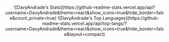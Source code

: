<p align="center">
  ![DavyAndrade's Stats](https://github-readme-stats.vercel.app/api?username=DavyAndrade&theme=react&show_icons=true&hide_border=false&count_private=true)
  ![DavyAndrade's Top Languages](https://github-readme-stats.vercel.app/api/top-langs/?username=DavyAndrade&theme=react&show_icons=true&hide_border=false&layout=compact)
</p>



<!--
**DavyAndrade/DavyAndrade** is a ✨ _special_ ✨ repository because its `README.md` (this file) appears on your GitHub profile.

Here are some ideas to get you started:

- 🔭 I’m currently working on ...
- 🌱 I’m currently learning ...
- 👯 I’m looking to collaborate on ...
- 🤔 I’m looking for help with ...
- 💬 Ask me about ...
- 📫 How to reach me: ...
- 😄 Pronouns: ...
- ⚡ Fun fact: ...
-->

